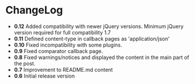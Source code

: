 ChangeLog
=========

- **0.12** Added compatibility with newer jQuery versions. Minimum jQuery version required for full compatibility 1.7
- **0.11** Defined content-type in callback pages as 'application/json'
- **0.10** Fixed incompatibility with some plugins.
- **0.9** Fixed comparator callback page.
- **0.8** Fixed warnings/notices and displayed the content in the main part of the post.
- **0.7** Improvement to README.md content
- **0.6** Initial release version
